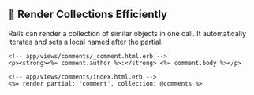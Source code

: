 ## 🔄 Render Collections Efficiently

Rails can render a collection of similar objects in one call. It automatically iterates and sets a local named after the partial.

```erb
<!-- app/views/comments/_comment.html.erb -->
<p><strong><%= comment.author %>:</strong> <%= comment.body %></p>

<!-- app/views/comments/index.html.erb -->
<%= render partial: 'comment', collection: @comments %>
```